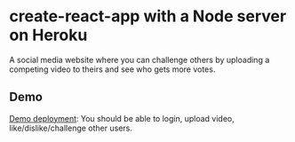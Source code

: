 # create-react-app with a Node server on Heroku
A social media website where you can challenge others by uploading a competing video to theirs and see who gets more votes.


## Demo

[Demo deployment](https://hidden-river-87985.herokuapp.com/): You should be able to login, upload video, like/dislike/challenge other users. 

